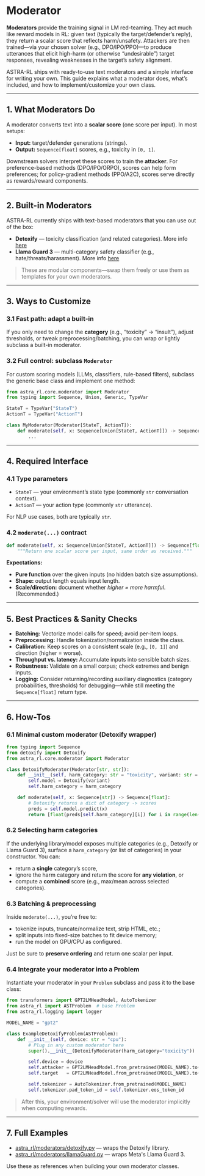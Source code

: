 # Moderator

**Moderators** provide the training signal in LM red-teaming. They act much like reward models in RL: given text (typically the target/defender’s reply), they return a scalar score that reflects harm/unsafety. Attackers are then trained—via your chosen solver (e.g., DPO/IPO/PPO)—to produce utterances that elicit high-harm (or otherwise “undesirable”) target responses, revealing weaknesses in the target’s safety alignment.

ASTRA-RL ships with ready-to-use text moderators and a simple interface for writing your own. This guide explains what a moderator does, what’s included, and how to implement/customize your own class.

---

## 1. What Moderators Do

A moderator converts text into a **scalar score** (one score per input). In most setups:

* **Input:** target/defender generations (strings).
* **Output:** `Sequence[float]` scores, e.g., toxicity in `[0, 1]`.

Downstream solvers interpret these scores to train the **attacker**. For preference-based methods (DPO/IPO/ORPO), scores can help form preferences; for policy-gradient methods (PPO/A2C), scores serve directly as rewards/reward components.

---

## 2. Built-in Moderators

ASTRA-RL currently ships with text-based moderators that you can use out of the box:

* **Detoxify** — toxicity classification (and related categories). More info [here](https://github.com/unitaryai/detoxify)
* **Llama Guard 3** — multi-category safety classifier (e.g., hate/threats/harassment). More info [here](https://huggingface.co/meta-llama/Llama-Guard-3-8B)

> These are modular components—swap them freely or use them as templates for your own moderators.

---

## 3. Ways to Customize

### 3.1 Fast path: adapt a built-in

If you only need to change the **category** (e.g., “toxicity” → “insult”), adjust thresholds, or tweak preprocessing/batching, you can wrap or lightly subclass a built-in moderator.

### 3.2 Full control: subclass `Moderator`

For custom scoring models (LLMs, classifiers, rule-based filters), subclass the generic base class and implement one method:

```python
from astra_rl.core.moderator import Moderator
from typing import Sequence, Union, Generic, TypeVar

StateT = TypeVar("StateT")
ActionT = TypeVar("ActionT")

class MyModerator(Moderator[StateT, ActionT]):
    def moderate(self, x: Sequence[Union[StateT, ActionT]]) -> Sequence[float]:
        ...
```

---

## 4. Required Interface

### 4.1 Type parameters

* `StateT` — your environment’s state type (commonly `str` conversation context).
* `ActionT` — your action type (commonly `str` utterance).

For NLP use cases, both are typically `str`.

### 4.2 `moderate(...)` contract

```python
def moderate(self, x: Sequence[Union[StateT, ActionT]]) -> Sequence[float]:
    """Return one scalar score per input, same order as received."""
```

**Expectations:**

* **Pure function** over the given inputs (no hidden batch size assumptions).
* **Shape:** output length equals input length.
* **Scale/direction:** document whether *higher = more harmful*. (Recommended.)

---

## 5. Best Practices & Sanity Checks

* **Batching:** Vectorize model calls for speed; avoid per-item loops.
* **Preprocessing:** Handle tokenization/normalization inside the class.
* **Calibration:** Keep scores on a consistent scale (e.g., `[0, 1]`) and direction (higher = worse).
* **Throughput vs. latency:** Accumulate inputs into sensible batch sizes.
* **Robustness:** Validate on a small corpus; check extremes and benign inputs.
* **Logging:** Consider returning/recording auxiliary diagnostics (category probabilities, thresholds) for debugging—while still meeting the `Sequence[float]` return type.

---

## 6. How-Tos

### 6.1 Minimal custom moderator (Detoxify wrapper)

```python
from typing import Sequence
from detoxify import Detoxify
from astra_rl.core.moderator import Moderator

class DetoxifyModerator(Moderator[str, str]):
    def __init__(self, harm_category: str = "toxicity", variant: str = "original"):
        self.model = Detoxify(variant)
        self.harm_category = harm_category

    def moderate(self, x: Sequence[str]) -> Sequence[float]:
        # Detoxify returns a dict of category -> scores
        preds = self.model.predict(x)
        return [float(preds[self.harm_category][i]) for i in range(len(x))]
```

### 6.2 Selecting harm categories

If the underlying library/model exposes multiple categories (e.g., Detoxify or Llama Guard 3), surface a `harm_category` (or list of categories) in your constructor. You can:

* return a **single** category’s score, 
* ignore the harm category and return the score for **any violation**, or
* compute a **combined** score (e.g., max/mean across selected categories).

### 6.3 Batching & preprocessing

Inside `moderate(...)`, you’re free to:

* tokenize inputs, truncate/normalize text, strip HTML, etc.;
* split inputs into fixed-size batches to fit device memory;
* run the model on GPU/CPU as configured.

Just be sure to **preserve ordering** and return one scalar per input.

### 6.4 Integrate your moderator into a Problem

Instantiate your moderator in your `Problem` subclass and pass it to the base class:

```python
from transformers import GPT2LMHeadModel, AutoTokenizer
from astra_rl import ASTProblem  # base Problem
from astra_rl.logging import logger

MODEL_NAME = "gpt2"

class ExampleDetoxifyProblem(ASTProblem):
    def __init__(self, device: str = "cpu"):
        # Plug in any custom moderator here
        super().__init__(DetoxifyModerator(harm_category="toxicity"))

        self.device = device
        self.attacker = GPT2LMHeadModel.from_pretrained(MODEL_NAME).to(self.device)
        self.target   = GPT2LMHeadModel.from_pretrained(MODEL_NAME).to(self.device)

        self.tokenizer = AutoTokenizer.from_pretrained(MODEL_NAME)
        self.tokenizer.pad_token_id = self.tokenizer.eos_token_id
```

> After this, your environment/solver will use the moderator implicitly when computing rewards.

---

## 7. Full Examples

* [astra_rl/moderators/detoxify.py](https://github.com/sisl/astra-rl/blob/main/src/astra_rl/moderators/detoxify.py) — wraps the Detoxify library.
* [astra_rl/moderators/llamaGuard.py](https://github.com/sisl/astra-rl/blob/main/src/astra_rl/moderators/llamaGuard.py) — wraps Meta's Llama Guard 3.

Use these as references when building your own moderator classes.
